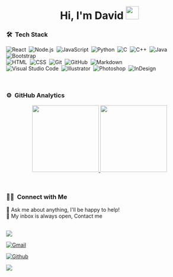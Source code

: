 <div align="center">
 <h1> Hi, I'm David <img src="https://media.giphy.com/media/hvRJCLFzcasrR4ia7z/giphy.gif" width="35px"></h1>
</div>

### 🛠 &nbsp;Tech Stack
![React](https://img.shields.io/badge/-React-05122A?style=flat&logo=react)&nbsp;
![Node.js](https://img.shields.io/badge/-Node.js-05122A?style=flat&logo=node.js)&nbsp;
![JavaScript](https://img.shields.io/badge/-JavaScript-05122A?style=flat&logo=javascript)&nbsp;
![Python](https://img.shields.io/badge/-Python-05122A?style=flat&logo=python)&nbsp;
![C](https://img.shields.io/badge/-C-05122A?style=flat&logo=C&logoColor=A8B9CC)&nbsp;
![C++](https://img.shields.io/badge/-C++-05122A?style=flat&logo=C%2B%2B&logoColor=00599C)&nbsp;
![Java](https://img.shields.io/badge/-Java-05122A?style=flat&logo=Java&logoColor=FFA518)&nbsp;
![Bootstrap](https://img.shields.io/badge/-Bootstrap-05122A?style=flat&logo=bootstrap&logoColor=563D7C)\
![HTML](https://img.shields.io/badge/-HTML-05122A?style=flat&logo=HTML5)&nbsp;
![CSS](https://img.shields.io/badge/-CSS-05122A?style=flat&logo=CSS3&logoColor=1572B6)&nbsp;
![Git](https://img.shields.io/badge/-Git-05122A?style=flat&logo=git)&nbsp;
![GitHub](https://img.shields.io/badge/-GitHub-05122A?style=flat&logo=github)&nbsp;
![Markdown](https://img.shields.io/badge/-Markdown-05122A?style=flat&logo=markdown)\
![Visual Studio Code](https://img.shields.io/badge/-Visual%20Studio%20Code-05122A?style=flat&logo=visual-studio-code&logoColor=007ACC)&nbsp;
![Illustrator](https://img.shields.io/badge/-Illustrator-05122A?style=flat&logo=adobe-illustrator)&nbsp;
![Photoshop](https://img.shields.io/badge/-Photoshop-05122A?style=flat&logo=adobe-photoshop)&nbsp;
![InDesign](https://img.shields.io/badge/-InDesign-05122A?style=flat&logo=adobe-indesign)

<br >

### ⚙️ &nbsp;GitHub Analytics
<div align="center">
<p align="center">
<a href="https://github.com/solanoed">
  <img height="180em" src="https://github-readme-stats-eight-theta.vercel.app/api?username=solanoed&show_icons=true&theme=algolia&include_all_commits=true&count_private=true"/>
  <img height="180em" src="https://github-readme-stats-eight-theta.vercel.app/api/top-langs/?username=solanoed&layout=compact&langs_count=8&theme=algolia"/>
</a>
</p>
</div>
<br>

### 🤝🏻 &nbsp;Connect with Me

💬 Ask me about anything, I'll be happy to help! <br>
💬 My inbox is always open, Contact me

<br>
<a href="https://linkedin.com/in/solanoed"><img src="https://img.shields.io/badge/-Davida%20Solano-0077B5?style=flat&logo=Linkedin&logoColor=white"/></a>

[![Gmail](https://img.shields.io/badge/-solanoed-c14438?style=flat&logo=Gmail&logoColor=white)](https://mail.google.com/mail/?view=cm&fs=1&to=solanoed@uninorte.edu.co)

[![Github](https://img.shields.io/badge/-solanoed-black?style=flat&labelColor=black&logo=github&logoColor=white)](https://gitstats.me/solanoed)

<a href="https://instagram.com/nocra.designs"><img src="https://img.shields.io/badge/-@nocra designs-E4405F?style=flat&logo=Instagram&logoColor=white"/></a>
</div>
